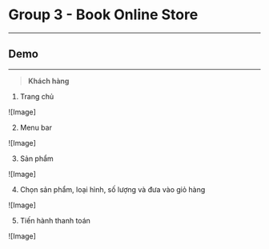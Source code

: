 # Group 3 - Book Online Store
---

## **Demo** 
---
> **Khách hàng**

1. Trang chủ 

![Image]

2. Menu bar

![Image]

3. Sản phẩm

![Image]

4. Chọn sản phẩm, loại hình, số lượng và đưa vào giỏ hàng

![Image]

5. Tiến hành thanh toán 

![Image]
